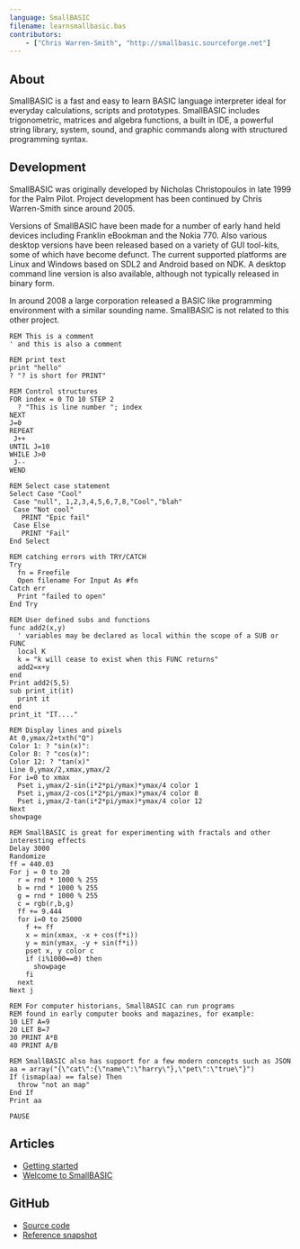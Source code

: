 ```yaml
---
language: SmallBASIC
filename: learnsmallbasic.bas
contributors:
    - ["Chris Warren-Smith", "http://smallbasic.sourceforge.net"]
---
```


## About

SmallBASIC is a fast and easy to learn BASIC language interpreter ideal for everyday calculations, scripts and prototypes. SmallBASIC includes trigonometric, matrices and algebra functions, a built in IDE, a powerful string library, system, sound, and graphic commands along with structured programming syntax.

## Development

SmallBASIC was originally developed by Nicholas Christopoulos in late 1999 for the Palm Pilot. Project development has been continued by Chris Warren-Smith since around 2005.

Versions of SmallBASIC have been made for a number of early hand held devices including Franklin eBookman and the Nokia 770. Also various desktop versions have been released based on a variety of GUI tool-kits, some of which have become defunct. The current supported platforms are Linux and Windows based on SDL2 and Android based on NDK. A desktop command line version is also available, although not typically released in binary form.

In around 2008 a large corporation released a BASIC like programming environment with a similar sounding name. SmallBASIC is not related to this other project.

```
REM This is a comment
' and this is also a comment

REM print text
print "hello"
? "? is short for PRINT"

REM Control structures
FOR index = 0 TO 10 STEP 2
  ? "This is line number "; index
NEXT
J=0
REPEAT
 J++
UNTIL J=10
WHILE J>0
 J--
WEND

REM Select case statement
Select Case "Cool"
 Case "null", 1,2,3,4,5,6,7,8,"Cool","blah"
 Case "Not cool"
   PRINT "Epic fail"
 Case Else
   PRINT "Fail"
End Select

REM catching errors with TRY/CATCH
Try
  fn = Freefile
  Open filename For Input As #fn
Catch err
  Print "failed to open"
End Try

REM User defined subs and functions
func add2(x,y)
  ' variables may be declared as local within the scope of a SUB or FUNC
  local K
  k = "k will cease to exist when this FUNC returns"
  add2=x+y
end
Print add2(5,5)
sub print_it(it)
  print it
end
print_it "IT...."

REM Display lines and pixels
At 0,ymax/2+txth("Q")
Color 1: ? "sin(x)":
Color 8: ? "cos(x)":
Color 12: ? "tan(x)"
Line 0,ymax/2,xmax,ymax/2
For i=0 to xmax
  Pset i,ymax/2-sin(i*2*pi/ymax)*ymax/4 color 1
  Pset i,ymax/2-cos(i*2*pi/ymax)*ymax/4 color 8
  Pset i,ymax/2-tan(i*2*pi/ymax)*ymax/4 color 12
Next
showpage

REM SmallBASIC is great for experimenting with fractals and other interesting effects
Delay 3000
Randomize
ff = 440.03
For j = 0 to 20
  r = rnd * 1000 % 255
  b = rnd * 1000 % 255
  g = rnd * 1000 % 255
  c = rgb(r,b,g)
  ff += 9.444
  for i=0 to 25000
    f += ff
    x = min(xmax, -x + cos(f*i))
    y = min(ymax, -y + sin(f*i))
    pset x, y color c
    if (i%1000==0) then
      showpage
    fi
  next
Next j

REM For computer historians, SmallBASIC can run programs
REM found in early computer books and magazines, for example:
10 LET A=9
20 LET B=7
30 PRINT A*B
40 PRINT A/B

REM SmallBASIC also has support for a few modern concepts such as JSON
aa = array("{\"cat\":{\"name\":\"harry\"},\"pet\":\"true\"}")
If (ismap(aa) == false) Then
  throw "not an map"
End If
Print aa

PAUSE

```

## Articles

* [Getting started](http://smallbasic.sourceforge.net/?q=node/1573)
* [Welcome to SmallBASIC](http://smallbasic.sourceforge.net/?q=node/838)

## GitHub

* [Source code](https://github.com/smallbasic/SmallBASIC)
* [Reference snapshot](http://smallbasic.github.io/)
